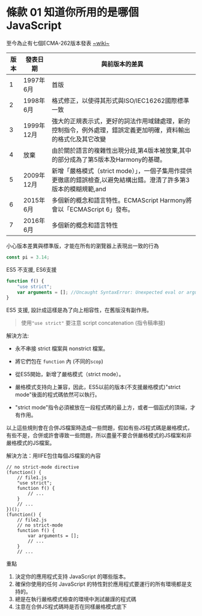 # 條款 01 知道你所用的是哪個 JavaScript

至今為止有七個ECMA-262版本發表 [~wiki~](https://zh.wikipedia.org/wiki/ECMAScript)

|版本|發表日期|與前版本的差異|
|-|-|-|
|1|1997年6月|首版|
|2|1998年6月|格式修正，以使得其形式與ISO/IEC16262國際標準一致|
|3|1999年12月|強大的正規表示式，更好的詞法作用域鏈處理，新的控制指令，例外處理，錯誤定義更加明確，資料輸出的格式化及其它改變|
|4|放棄|由於關於語言的複雜性出現分歧,第4版本被放棄,其中的部分成為了第5版本及Harmony的基礎。|
|5|2009年12月|新增「嚴格模式（strict mode）」，一個子集用作提供更徹底的錯誤檢查,以避免結構出錯。澄清了許多第3版本的模糊規範,and |accommodates behaviour of real-world implementations that differed consistently from that specification。增加了部分新功能,如getters及setters,支援JSON以及在物件屬性上更完整的反射。[5][6][7][8]
|6|2015年6月|多個新的概念和語言特性。ECMAScript Harmony將會以「ECMAScript 6」發布。|
|7|2016年6月|多個新的概念和語言特性|

小心版本差異與標準版，才能在所有的瀏覽器上表現出一致的行為

```javascript
const pi = 3.14;
```
ES5 不支援, ES6支援

```javascript
function f() {
    "use strict";
    var arguments = []; //Uncaught SyntaxError: Unexpected eval or arguments in strict mode 
}
```

ES5 支援, 設計成這樣是為了向上相容性，在舊版沒有副作用。

> 使用`"use strict"` 要注意 script concatenation (指令稿串接)
 
解決方法: 
- 永不串接 strict 檔案與 nonstrict 檔案。
- 將它們包在 `function` 內 (不同的`scop`)

- 從ES5開始，新增了嚴格模式（strict mode）。
- 嚴格模式支持向上兼容，因此，ES5以前的版本(不支援嚴格模式)"strict mode"後面的程式碼依然可以執行。
- "strict mode"指令必須被放在一段程式碼的最上方，或者一個函式的頂端，才有作用。

以上這些規則會在合併JS檔案時造成一些問題，假如有些JS程式碼是嚴格模式，有些不是，合併或許會導致一些問題，所以盡量不要合併嚴格模式的JS檔案和非嚴格模式的JS檔案。

解決方法：用IIFE包住每個JS檔案的內容
```
// no strict-mode directive
(function() {
	// file1.js
	"use strict";
	function f() {
		// ...
	}
	// ...
})();
(function() {
	// file2.js
	// no strict-mode
	function f() {
		var arguments = [];
		// ...
	}
	// ...
```


重點
1. 決定你的應用程式支持 JavaScript 的哪些版本。
2. 確保你使用的任何 JavaScript 的特性對於應用程式要運行的所有環境都是支持的。
3. 總是在執行嚴格模式檢查的環境中測試嚴謹的程式碼
4. 注意在合併JS程式碼時是否在同樣嚴格模式底下
